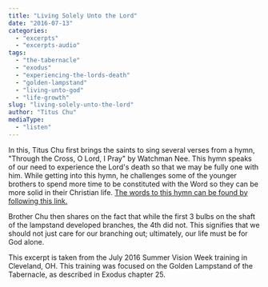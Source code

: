 ```yaml
---
title: "Living Solely Unto the Lord"
date: "2016-07-13"
categories: 
  - "excerpts"
  - "excerpts-audio"
tags: 
  - "the-tabernacle"
  - "exodus"
  - "experiencing-the-lords-death"
  - "golden-lampstand"
  - "living-unto-god"
  - "life-growth"
slug: "living-solely-unto-the-lord"
author: "Titus Chu"
mediaType: 
  - "listen"
---
```


In this, Titus Chu first brings the saints to sing several verses from a hymn, "Through the Cross, O Lord, I Pray" by Watchman Nee. This hymn speaks of our need to experience the Lord's death so that we may be fully one with him. While getting into this hymn, he challenges some of the younger brothers to spend more time to be constituted with the Word so they can be more solid in their Christian life. [The words to this hymn can be found by following this link.](http://www.witness-lee-hymns.org/hymns/H0279.html)

Brother Chu then shares on the fact that while the first 3 bulbs on the shaft of the lampstand developed branches, the 4th did not. This signifies that we should not just care for our branching out; ultimately, our life must be for God alone.

This excerpt is taken from the July 2016 Summer Vision Week training in Cleveland, OH. This training was focused on the Golden Lampstand of the Tabernacle, as described in Exodus chapter 25.
